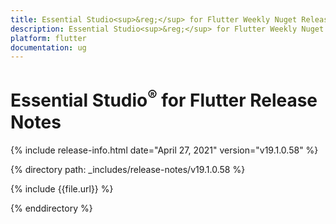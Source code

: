 ```yaml
---
title: Essential Studio<sup>&reg;</sup> for Flutter Weekly Nuget Release Release Notes  
description: Essential Studio<sup>&reg;</sup> for Flutter Weekly Nuget Release Release Notes  
platform: flutter
documentation: ug
---
```


# Essential Studio<sup>&reg;</sup> for Flutter  Release Notes  

{% include release-info.html date="April 27, 2021"  version="v19.1.0.58" %} 


{% directory path: _includes/release-notes/v19.1.0.58 %}

{% include {{file.url}} %}

{% enddirectory %}
